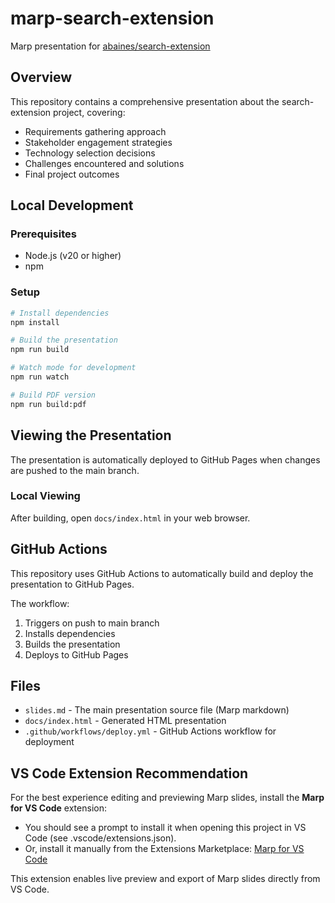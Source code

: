 # marp-search-extension

Marp presentation for [abaines/search-extension](https://github.com/abaines/search-extension)

## Overview

This repository contains a comprehensive presentation about the search-extension project, covering:
- Requirements gathering approach
- Stakeholder engagement strategies
- Technology selection decisions
- Challenges encountered and solutions
- Final project outcomes

## Local Development

### Prerequisites
- Node.js (v20 or higher)
- npm

### Setup

```bash
# Install dependencies
npm install

# Build the presentation
npm run build

# Watch mode for development
npm run watch

# Build PDF version
npm run build:pdf
```

## Viewing the Presentation

The presentation is automatically deployed to GitHub Pages when changes are pushed to the main branch.

### Local Viewing
After building, open `docs/index.html` in your web browser.

## GitHub Actions

This repository uses GitHub Actions to automatically build and deploy the presentation to GitHub Pages.

The workflow:
1. Triggers on push to main branch
2. Installs dependencies
3. Builds the presentation
4. Deploys to GitHub Pages

## Files

- `slides.md` - The main presentation source file (Marp markdown)
- `docs/index.html` - Generated HTML presentation
- `.github/workflows/deploy.yml` - GitHub Actions workflow for deployment

## VS Code Extension Recommendation

For the best experience editing and previewing Marp slides, install the **Marp for VS Code** extension:

- You should see a prompt to install it when opening this project in VS Code (see .vscode/extensions.json).
- Or, install it manually from the Extensions Marketplace: [Marp for VS Code](https://marketplace.visualstudio.com/items?itemName=marp-team.marp-vscode)

This extension enables live preview and export of Marp slides directly from VS Code.

